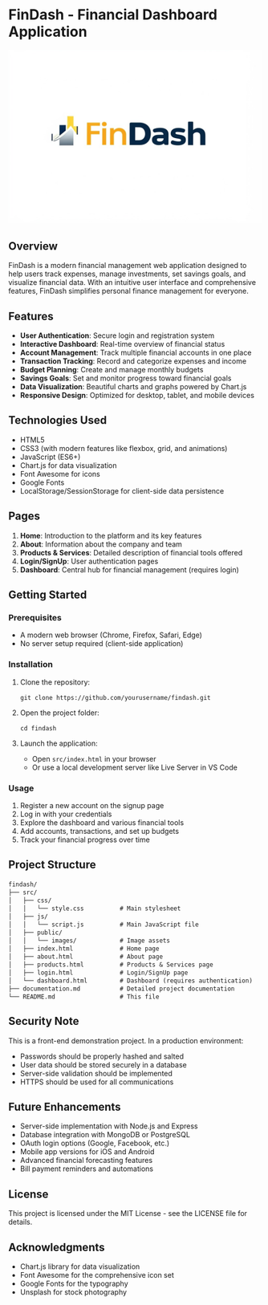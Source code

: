 # FinDash - Financial Dashboard Application

![FinDash Logo](src/public/images/Logo.jpeg)

## Overview

FinDash is a modern financial management web application designed to help users track expenses, manage investments, set savings goals, and visualize financial data. With an intuitive user interface and comprehensive features, FinDash simplifies personal finance management for everyone.

## Features

- **User Authentication**: Secure login and registration system
- **Interactive Dashboard**: Real-time overview of financial status
- **Account Management**: Track multiple financial accounts in one place
- **Transaction Tracking**: Record and categorize expenses and income
- **Budget Planning**: Create and manage monthly budgets
- **Savings Goals**: Set and monitor progress toward financial goals
- **Data Visualization**: Beautiful charts and graphs powered by Chart.js
- **Responsive Design**: Optimized for desktop, tablet, and mobile devices

## Technologies Used

- HTML5
- CSS3 (with modern features like flexbox, grid, and animations)
- JavaScript (ES6+)
- Chart.js for data visualization
- Font Awesome for icons
- Google Fonts
- LocalStorage/SessionStorage for client-side data persistence

## Pages

1. **Home**: Introduction to the platform and its key features
2. **About**: Information about the company and team
3. **Products & Services**: Detailed description of financial tools offered
4. **Login/SignUp**: User authentication pages
5. **Dashboard**: Central hub for financial management (requires login)

## Getting Started

### Prerequisites

- A modern web browser (Chrome, Firefox, Safari, Edge)
- No server setup required (client-side application)

### Installation

1. Clone the repository:
   ```
   git clone https://github.com/yourusername/findash.git
   ```

2. Open the project folder:
   ```
   cd findash
   ```

3. Launch the application:
   - Open `src/index.html` in your browser
   - Or use a local development server like Live Server in VS Code

### Usage

1. Register a new account on the signup page
2. Log in with your credentials
3. Explore the dashboard and various financial tools
4. Add accounts, transactions, and set up budgets
5. Track your financial progress over time

## Project Structure

```
findash/
├── src/
│   ├── css/
│   │   └── style.css          # Main stylesheet
│   ├── js/
│   │   └── script.js          # Main JavaScript file
│   ├── public/
│   │   └── images/            # Image assets
│   ├── index.html             # Home page
│   ├── about.html             # About page
│   ├── products.html          # Products & Services page
│   ├── login.html             # Login/SignUp page
│   └── dashboard.html         # Dashboard (requires authentication)
├── documentation.md           # Detailed project documentation
└── README.md                  # This file
```

## Security Note

This is a front-end demonstration project. In a production environment:
- Passwords should be properly hashed and salted
- User data should be stored securely in a database
- Server-side validation should be implemented
- HTTPS should be used for all communications

## Future Enhancements

- Server-side implementation with Node.js and Express
- Database integration with MongoDB or PostgreSQL
- OAuth login options (Google, Facebook, etc.)
- Mobile app versions for iOS and Android
- Advanced financial forecasting features
- Bill payment reminders and automations

## License

This project is licensed under the MIT License - see the LICENSE file for details.

## Acknowledgments

- Chart.js library for data visualization
- Font Awesome for the comprehensive icon set
- Google Fonts for the typography
- Unsplash for stock photography

